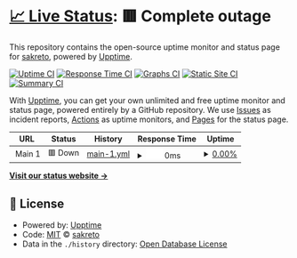 # [📈 Live Status](https://sakreto.github.io/uptime): <!--live status--> **🟥 Complete outage**

This repository contains the open-source uptime monitor and status page for [sakreto](https://sakreto.github.io/uptime), powered by [Upptime](https://github.com/upptime/upptime).

[![Uptime CI](https://github.com/sakreto/uptime/workflows/Uptime%20CI/badge.svg)](https://github.com/sakreto/uptime/actions?query=workflow%3A%22Uptime+CI%22)
[![Response Time CI](https://github.com/sakreto/uptime/workflows/Response%20Time%20CI/badge.svg)](https://github.com/sakreto/uptime/actions?query=workflow%3A%22Response+Time+CI%22)
[![Graphs CI](https://github.com/sakreto/uptime/workflows/Graphs%20CI/badge.svg)](https://github.com/sakreto/uptime/actions?query=workflow%3A%22Graphs+CI%22)
[![Static Site CI](https://github.com/sakreto/uptime/workflows/Static%20Site%20CI/badge.svg)](https://github.com/sakreto/uptime/actions?query=workflow%3A%22Static+Site+CI%22)
[![Summary CI](https://github.com/sakreto/uptime/workflows/Summary%20CI/badge.svg)](https://github.com/sakreto/uptime/actions?query=workflow%3A%22Summary+CI%22)

With [Upptime](https://upptime.js.org), you can get your own unlimited and free uptime monitor and status page, powered entirely by a GitHub repository. We use [Issues](https://github.com/sakreto/uptime/issues) as incident reports, [Actions](https://github.com/sakreto/uptime/actions) as uptime monitors, and [Pages](https://sakreto.github.io/uptime) for the status page.

<!--start: status pages-->
<!-- This summary is generated by Upptime (https://github.com/upptime/upptime) -->
<!-- Do not edit this manually, your changes will be overwritten -->
<!-- prettier-ignore -->
| URL | Status | History | Response Time | Uptime |
| --- | ------ | ------- | ------------- | ------ |
| <img alt="" src="https://favicons.githubusercontent.com/null" height="13"> Main 1 | 🟥 Down | [main-1.yml](https://github.com/sakreto/uptime/commits/HEAD/history/main-1.yml) | <details><summary><img alt="Response time graph" src="./graphs/main-1/response-time-week.png" height="20"> 0ms</summary><br><a href="https://sakreto.github.io/uptime/history/main-1"><img alt="Response time 0" src="https://img.shields.io/endpoint?url=https%3A%2F%2Fraw.githubusercontent.com%2Fsakreto%2Fuptime%2FHEAD%2Fapi%2Fmain-1%2Fresponse-time.json"></a><br><a href="https://sakreto.github.io/uptime/history/main-1"><img alt="24-hour response time 0" src="https://img.shields.io/endpoint?url=https%3A%2F%2Fraw.githubusercontent.com%2Fsakreto%2Fuptime%2FHEAD%2Fapi%2Fmain-1%2Fresponse-time-day.json"></a><br><a href="https://sakreto.github.io/uptime/history/main-1"><img alt="7-day response time 0" src="https://img.shields.io/endpoint?url=https%3A%2F%2Fraw.githubusercontent.com%2Fsakreto%2Fuptime%2FHEAD%2Fapi%2Fmain-1%2Fresponse-time-week.json"></a><br><a href="https://sakreto.github.io/uptime/history/main-1"><img alt="30-day response time 0" src="https://img.shields.io/endpoint?url=https%3A%2F%2Fraw.githubusercontent.com%2Fsakreto%2Fuptime%2FHEAD%2Fapi%2Fmain-1%2Fresponse-time-month.json"></a><br><a href="https://sakreto.github.io/uptime/history/main-1"><img alt="1-year response time 0" src="https://img.shields.io/endpoint?url=https%3A%2F%2Fraw.githubusercontent.com%2Fsakreto%2Fuptime%2FHEAD%2Fapi%2Fmain-1%2Fresponse-time-year.json"></a></details> | <details><summary><a href="https://sakreto.github.io/uptime/history/main-1">0.00%</a></summary><a href="https://sakreto.github.io/uptime/history/main-1"><img alt="All-time uptime 0.00%" src="https://img.shields.io/endpoint?url=https%3A%2F%2Fraw.githubusercontent.com%2Fsakreto%2Fuptime%2FHEAD%2Fapi%2Fmain-1%2Fuptime.json"></a><br><a href="https://sakreto.github.io/uptime/history/main-1"><img alt="24-hour uptime 0.00%" src="https://img.shields.io/endpoint?url=https%3A%2F%2Fraw.githubusercontent.com%2Fsakreto%2Fuptime%2FHEAD%2Fapi%2Fmain-1%2Fuptime-day.json"></a><br><a href="https://sakreto.github.io/uptime/history/main-1"><img alt="7-day uptime 0.00%" src="https://img.shields.io/endpoint?url=https%3A%2F%2Fraw.githubusercontent.com%2Fsakreto%2Fuptime%2FHEAD%2Fapi%2Fmain-1%2Fuptime-week.json"></a><br><a href="https://sakreto.github.io/uptime/history/main-1"><img alt="30-day uptime 0.00%" src="https://img.shields.io/endpoint?url=https%3A%2F%2Fraw.githubusercontent.com%2Fsakreto%2Fuptime%2FHEAD%2Fapi%2Fmain-1%2Fuptime-month.json"></a><br><a href="https://sakreto.github.io/uptime/history/main-1"><img alt="1-year uptime 0.00%" src="https://img.shields.io/endpoint?url=https%3A%2F%2Fraw.githubusercontent.com%2Fsakreto%2Fuptime%2FHEAD%2Fapi%2Fmain-1%2Fuptime-year.json"></a></details>

<!--end: status pages-->

[**Visit our status website →**](https://sakreto.github.io/uptime)

## 📄 License

- Powered by: [Upptime](https://github.com/upptime/upptime)
- Code: [MIT](./LICENSE) © [sakreto](https://sakreto.github.io/uptime)
- Data in the `./history` directory: [Open Database License](https://opendatacommons.org/licenses/odbl/1-0/)
